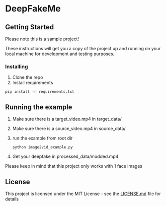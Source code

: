 # DeepFakeMe


## Getting Started
Please note this is a sample project!

These instructions will get you a copy of the project up and running on your local machine for development and testing purposes.


### Installing

1. Clone the repo
2. Install requirements

```
pip install -r requirements.txt
```


## Running the example
1. Make sure there is a target_video.mp4 in target_data/
2. Make sure there is a source_video.mp4 in source_data/
3. run the example from root dir 

    ```
    python image2vid_example.py
    ```
4. Get your deepfake in processed_data/modded.mp4


Please keep in mind that this project only works with 1 face images

## License

This project is licensed under the MIT License - see the [LICENSE.md](LICENSE.md) file for details

